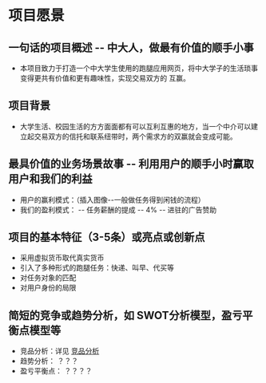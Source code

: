 # 项目愿景


## 一句话的项目概述 -- 中大人，做最有价值的顺手小事
- 本项目致力于打造一个中大学生使用的跑腿应用网页，将中大学子的生活琐事变得更共有价值和更有趣味性，实现交易双方的 互赢。

## 项目背景
- 大学生活、校园生活的方方面面都有可以互利互惠的地方，当一个中介可以建立起交易双方的信托和联系纽带时，两个需求方的双赢就会变成可能。

## 最具价值的业务场景故事 -- 利用用户的顺手小时赢取用户和我们的利益
- 用户的赢利模式：（插入图像--一般做任务得到闲钱的流程）
- 我们的盈利模式： 
 -- 任务薪酬的提成 -- 4%
 -- 进驻的广告赞助

## 项目的基本特征（3-5条）或亮点或创新点
- 采用虚拟货币取代真实货币
- 引入了多种形式的跑腿任务：快递、叫早、代买等
- 对任务对象的匹配
- 对用户身份的局限

## 简短的竞争或趋势分析，如 SWOT分析模型，盈亏平衡点模型等
- 竞品分析：详见 [竞品分析](Investigation.md)
- 趋势分析： ？？？
- 盈亏平衡点： ？？？？
